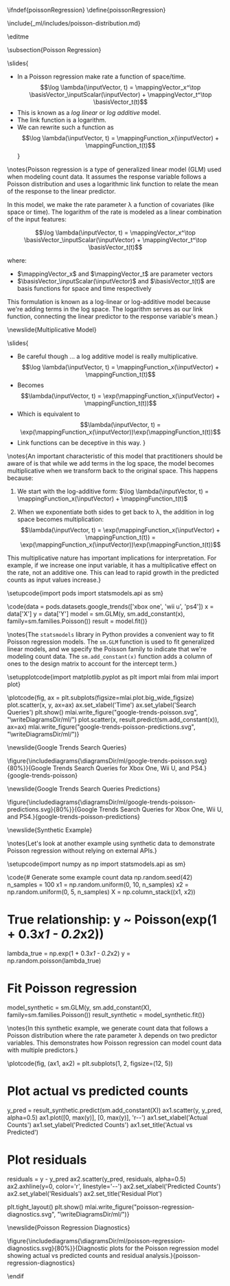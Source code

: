 \ifndef{poissonRegression}
\define{poissonRegression}

\include{_ml/includes/poisson-distribution.md}

\editme

\subsection{Poisson Regression}

\slides{
* In a Poisson regression make rate a function of space/time.
  $$\log \lambda(\inputVector, t) = \mappingVector_x^\top
\basisVector_\inputScalar(\inputVector) + \mappingVector_t^\top \basisVector_t(t)$$
* This is known as a *log linear* or *log additive* model. 
* The link function is a logarithm.
* We can rewrite such a function as 
  $$\log \lambda(\inputVector, t) = \mappingFunction_x(\inputVector) + \mappingFunction_t(t)$$
}

\notes{Poisson regression is a type of generalized linear model (GLM) used when modeling count data. It assumes the response variable follows a Poisson distribution and uses a logarithmic link function to relate the mean of the response to the linear predictor.

In this model, we make the rate parameter λ a function of covariates (like space or time). The logarithm of the rate is modeled as a linear combination of the input features:

$$\log \lambda(\inputVector, t) = \mappingVector_x^\top \basisVector_\inputScalar(\inputVector) + \mappingVector_t^\top \basisVector_t(t)$$

where:
- $\mappingVector_x$ and $\mappingVector_t$ are parameter vectors
- $\basisVector_\inputScalar(\inputVector)$ and $\basisVector_t(t)$ are basis functions for space and time respectively

This formulation is known as a log-linear or log-additive model because we're adding terms in the log space. The logarithm serves as our link function, connecting the linear predictor to the response variable's mean.}

\newslide{Multiplicative Model}

\slides{
* Be careful though ... a log additive model is really multiplicative.
  $$\log \lambda(\inputVector, t) = \mappingFunction_x(\inputVector) + \mappingFunction_t(t)$$
* Becomes $$\lambda(\inputVector, t) = \exp(\mappingFunction_x(\inputVector) + \mappingFunction_t(t))$$
* Which is equivalent to  $$\lambda(\inputVector, t) = \exp(\mappingFunction_x(\inputVector))\exp(\mappingFunction_t(t))$$
* Link functions can be deceptive in this way.
}

\notes{An important characteristic of this model that practitioners should be aware of is that while we add terms in the log space, the model becomes multiplicative when we transform back to the original space. This happens because:

1. We start with the log-additive form: $\log \lambda(\inputVector, t) = \mappingFunction_x(\inputVector) + \mappingFunction_t(t)$

2. When we exponentiate both sides to get back to λ, the addition in log space becomes multiplication:
   $$\lambda(\inputVector, t) = \exp(\mappingFunction_x(\inputVector) + \mappingFunction_t(t)) = \exp(\mappingFunction_x(\inputVector))\exp(\mappingFunction_t(t))$$

This multiplicative nature has important implications for interpretation. For example, if we increase one input variable, it has a multiplicative effect on the rate, not an additive one. This can lead to rapid growth in the predicted counts as input values increase.}

\setupcode{import pods
import statsmodels.api as sm}

\code{data = pods.datasets.google_trends(['xbox one', 'wii u', 'ps4'])
x = data['X']
y = data['Y']
model = sm.GLM(y, sm.add_constant(x), family=sm.families.Poisson())
result = model.fit()}

\notes{The `statsmodels` library in Python provides a convenient way to fit Poisson regression models. The `sm.GLM` function is used to fit generalized linear models, and we specify the Poisson family to indicate that we're modeling count data. The `sm.add_constant(x)` function adds a column of ones to the design matrix to account for the intercept term.}

\setupplotcode{import matplotlib.pyplot as plt
import mlai
from mlai import plot}

\plotcode{fig, ax = plt.subplots(figsize=mlai.plot.big_wide_figsize)
plot.scatter(x, y, ax=ax)
ax.set_xlabel('Time')
ax.set_ylabel('Search Queries')
plt.show()
mlai.write_figure("google-trends-poisson.svg", "\writeDiagramsDir/ml/")
plot.scatter(x, result.predict(sm.add_constant(x)), ax=ax)
mlai.write_figure("google-trends-poisson-predictions.svg", "\writeDiagramsDir/ml/")}

\newslide{Google Trends Search Queries}

\figure{\includediagrams{\diagramsDir/ml/google-trends-poisson.svg}{80%}}{Google Trends Search Queries for Xbox One, Wii U, and PS4.}{google-trends-poisson}

\newslide{Google Trends Search Queries Predictions}

\figure{\includediagrams{\diagramsDir/ml/google-trends-poisson-predictions.svg}{80%}}{Google Trends Search Queries for Xbox One, Wii U, and PS4.}{google-trends-poisson-predictions}

\newslide{Synthetic Example}

\notes{Let's look at another example using synthetic data to demonstrate Poisson regression without relying on external APIs.}

\setupcode{import numpy as np
import statsmodels.api as sm}

\code{# Generate some example count data
np.random.seed(42)
n_samples = 100
x1 = np.random.uniform(0, 10, n_samples)
x2 = np.random.uniform(0, 5, n_samples)
X = np.column_stack((x1, x2))

# True relationship: y ~ Poisson(exp(1 + 0.3*x1 - 0.2*x2))
lambda_true = np.exp(1 + 0.3*x1 - 0.2*x2)
y = np.random.poisson(lambda_true)

# Fit Poisson regression
model_synthetic = sm.GLM(y, sm.add_constant(X), family=sm.families.Poisson())
result_synthetic = model_synthetic.fit()}

\notes{In this synthetic example, we generate count data that follows a Poisson distribution where the rate parameter λ depends on two predictor variables. This demonstrates how Poisson regression can model count data with multiple predictors.}

\plotcode{fig, (ax1, ax2) = plt.subplots(1, 2, figsize=(12, 5))

# Plot actual vs predicted counts
y_pred = result_synthetic.predict(sm.add_constant(X))
ax1.scatter(y, y_pred, alpha=0.5)
ax1.plot([0, max(y)], [0, max(y)], 'r--')
ax1.set_xlabel('Actual Counts')
ax1.set_ylabel('Predicted Counts')
ax1.set_title('Actual vs Predicted')

# Plot residuals
residuals = y - y_pred
ax2.scatter(y_pred, residuals, alpha=0.5)
ax2.axhline(y=0, color='r', linestyle='--')
ax2.set_xlabel('Predicted Counts')
ax2.set_ylabel('Residuals')
ax2.set_title('Residual Plot')

plt.tight_layout()
plt.show()
mlai.write_figure("poisson-regression-diagnostics.svg", "\writeDiagramsDir/ml/")}

\newslide{Poisson Regression Diagnostics}

\figure{\includediagrams{\diagramsDir/ml/poisson-regression-diagnostics.svg}{80%}}{Diagnostic plots for the Poisson regression model showing actual vs predicted counts and residual analysis.}{poisson-regression-diagnostics}

\endif
